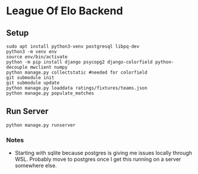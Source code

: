# League Of Elo Backend

## Setup
```
sudo apt install python3-venv postgresql libpq-dev
python3 -m venv env
source env/bin/activate
python -m pip install django psycopg2 django-colorfield python-decouple mwclient numpy
python manage.py collectstatic #needed for colorfield
git submodule init
git submodule update
python manage.py loaddata ratings/fixtures/teams.json
python manage.py populate_matches
```

## Run Server
```
python manage.py runserver
```

### Notes
* Starting with sqlite because postgres is giving me issues locally through WSL. Probably move to postgres once I get this running on a server somewhere else.

